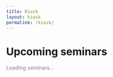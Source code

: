 ```yaml
---
title: Kiosk
layout: kiosk
permalink: /kiosk/
---
```


<h1 class="mb-5">Upcoming seminars</h1>

<script src="https://apis.google.com/js/api.js"></script>
<script>
// javascript to access all seminar google calendars which puts them onto main page;
// its modifications can be used for seminar pages
  var userEmail = [ //do not reorder as seminar links depend on this. This also has to match _data/seminars.yml
    "dd0lvqfa6j2vtbocbhnsp3u380@group.calendar.google.com",   //0 - hmm? empty old defunct
    "6njs6bnklu56g6lhi5ojl2pha8@group.calendar.google.com",   //1 - geometry
    "lhnqsj4qdhf8e7hn692c7to8ao@group.calendar.google.com",   //2 - math club
    "5rjqjb9rg8t3ent7bo5kp4fka0@group.calendar.google.com",   //3 - harmonic seminar
    "k613quo3pribde7jrm5e12ft1c@group.calendar.google.com",   //4 - math physics
    "d2u7r4bb07jlh8v71pp61nrs3s@group.calendar.google.com",   //5 - algebra
    "j3a6i93k8m7ulpp9n5bg8vbb4g@group.calendar.google.com",   //6 - colloquium
    "f0un05c36pdv08n0m90bi99jmk@group.calendar.google.com",   //7 - probability
    "pce8r0mnja2do20vkku2gslamk@group.calendar.google.com",   //8 - topology
    "starrie@virginia.edu",
		//9 - hmm? seems like the old calendar for many events, and now seems defunct
    //add new seminar calendars here and modify the function giving the link as well as _data/seminars.yml
    "n6dhh35l2td9i73ii6dbkpqtro@group.calendar.google.com",   //10 - gradsem
    "8qr0g4b576nd86cvbaogamclj8@group.calendar.google.com",   //11 - galois
    "ftc1mbjbp95irpj6t9e2tfl020@group.calendar.google.com",   //12 - operator
    "fj2uv2u9ea74h8b0gihm3iu73c@group.calendar.google.com",   //13 - analysis commons
    //do not touch the last seminar (it is empty and it is needed for IE compatibility)
    "c7vr381laveomub6abc4vh3qos@group.calendar.google.com"
    // this last one is the empty calendar with no seminar link (also for compatibility with IE)
  ]; //list of all calendars, new seminar google calendars can be added here
  var apiKey = 'AIzaSyA7Uka7Cbx7SPTWqDn52Nw9XPAe1kdQZxs';
  // google API keys
  var userTimeZone = "New_York"; // Charlottesville is in this timezone so we keep it like this
  var maxSeminars = 15; //This is the number of seminars to display
  var maxRows = 7; //This is the number of events to pull from each of the calendars


  var propSep = "__sep__";

  var eventsArray = [];
  var calsArray = [];

//various seminar things
  function getSeminar(num)
  {
    if(num == 1) { return '{% for sem in site.data.seminars %}{% if sem.cal_number == "1" %}{{sem.name}}{% endif %}{% endfor %}'; }
    if(num == 2) { return '{% for sem in site.data.seminars %}{% if sem.cal_number == "2" %}{{sem.name}}{% endif %}{% endfor %}'; }
    if(num == 3) { return '{% for sem in site.data.seminars %}{% if sem.cal_number == "3" %}{{sem.name}}{% endif %}{% endfor %}'; }
    if(num == 4) { return '{% for sem in site.data.seminars %}{% if sem.cal_number == "4" %}{{sem.name}}{% endif %}{% endfor %}'; }
    if(num == 5) { return '{% for sem in site.data.seminars %}{% if sem.cal_number == "5" %}{{sem.name}}{% endif %}{% endfor %}'; }
    if(num == 6) { return '{% for sem in site.data.seminars %}{% if sem.cal_number == "6" %}{{sem.name}}{% endif %}{% endfor %}'; }
    if(num == 7) { return '{% for sem in site.data.seminars %}{% if sem.cal_number == "7" %}{{sem.name}}{% endif %}{% endfor %}'; }
    if(num == 8) { return '{% for sem in site.data.seminars %}{% if sem.cal_number == "8" %}{{sem.name}}{% endif %}{% endfor %}'; }
    if(num == 9) { return '{% for sem in site.data.seminars %}{% if sem.cal_number == "9" %}{{sem.name}}{% endif %}{% endfor %}'; }
    if(num == 10) { return '{% for sem in site.data.seminars %}{% if sem.cal_number == "10" %}{{sem.name}}{% endif %}{% endfor %}'; }
    if(num == 11) { return '{% for sem in site.data.seminars %}{% if sem.cal_number == "11" %}{{sem.name}}{% endif %}{% endfor %}'; }
    if(num == 12) { return '{% for sem in site.data.seminars %}{% if sem.cal_number == "12" %}{{sem.name}}{% endif %}{% endfor %}'; }
    if(num == 13) { return '{% for sem in site.data.seminars %}{% if sem.cal_number == "13" %}{{sem.name}}{% endif %}{% endfor %}'; }
    if(num == 14) { return '{% for sem in site.data.seminars %}{% if sem.cal_number == "14" %}{{sem.name}}{% endif %}{% endfor %}'; }
    return '';
  }
  function getLocation(loc)
  {
    if (loc)
    {
      return 'in ' + loc;
    }
    return '';
  }
  function getAbstract(abst, htlink)
  {
    if (abst)
    {
      var retStr = ['<details open><summary>Description</summary>' , abst.replace(/(?:\r\n|\r|\n)/g, '<br />'), '<br>', '</details>'];
      // appendPre(retStr);
      return retStr.join('');
    }
    return '';
  }

// ------------

  function padNum(num) {
      if (num <= 9) {
          return "0" + num;
      }
      return num;
  }
  function AmPm(num) {
      if (num <= 12) { return num; }
      return padNum(num - 12);
  }
  function AmPm1(num) {
      if (num < 12) { return "am"; }
      return "pm";
  }
  function monthString(num) {
           if (num === "01") { return "Jan"; }
      else if (num === "02") { return "Feb"; }
      else if (num === "03") { return "Mar"; }
      else if (num === "04") { return "Apr"; }
      else if (num === "05") { return "May"; }
      else if (num === "06") { return "Jun"; }
      else if (num === "07") { return "Jul"; }
      else if (num === "08") { return "Aug"; }
      else if (num === "09") { return "Sep"; }
      else if (num === "10") { return "Oct"; }
      else if (num === "11") { return "Nov"; }
      else if (num === "12") { return "Dec"; }
  }
  function dayString(num){
           if (num == "1") { return "Mon" }
      else if (num == "2") { return "Tue" }
      else if (num == "3") { return "Wed" }
      else if (num == "4") { return "Thu" }
      else if (num == "5") { return "Fri" }
      else if (num == "6") { return "Sat" }
      else if (num == "0") { return "Sun" }
  }

  //--------------------- main function makes API calls and displays results
  function start() {
    gapi.client.init({
      'apiKey': apiKey,
      'discoveryDocs': ['https://www.googleapis.com/discovery/v1/apis/calendar/v3/rest'],
    }).then(function() {
    var executeOnce = 0;
      var today = new Date();
      var future_day = new Date();
      future_day.setDate( future_day.getDate() + 180 ); //display only events 180 days into the future
      today.setDate(today.getDate()); //access current data from some days ago
    var request = [];

    //this part calls the API
    gapi.client.load('calendar', 'v3', function () {
      for(var cal_i = 0; cal_i < userEmail.length; cal_i++ )
      {
        request[cal_i] =
        [
          gapi.client.calendar.events.list({
          'calendarId' : userEmail[cal_i],
          'timeZone' : userTimeZone,
          'singleEvents': true,
            'timeMin': today.toISOString(),
            'timeMax': future_day.toISOString(),
          'maxResults': maxRows,
          'orderBy': 'startTime'}),
          cal_i
        ];
      }
      //this part packs the results into a single array
      for(let cal_j = 0; cal_j < userEmail.length; cal_j++ )
      {
        request[cal_j][0].execute(function (resp)
        {
          calsArray.push(cal_j);
          for (var i = 0; i < resp.items.length; i++)
          {
            // formatted google calendar events are packed into array of strings here
            var item = resp.items[i];
            var allDay = item.start.date? true : false;
            var startDT = allDay ? item.start.date : item.start.dateTime;
            var dateTime = startDT.split("T"); //split date from time
            var date = dateTime[0].split("-"); //split yyyy mm dd
            var startYear = date[0];
            var startMonth = monthString(date[1]);
            var startDay = date[2];
            var startDateISO = new Date(startMonth + " " + startDay + ", " + startYear + " 00:00:00");
            var startDayWeek = dayString(startDateISO.getDay());
            if( allDay == true)
            {
              var strBegin = startDT +
                propSep +
                '<b>' +
                startDayWeek + ' ' +
                startMonth + ' ' +
                startDay + ', ' +
                startYear + '</b>';
            }
            else
            {
              var time = dateTime[1].split(":"); //split hh ss etc...
              var startHour = AmPm(time[0]);
              var startMin = time[1];
              var strBegin = startDT +
                propSep +
                '<b>' +
                startDayWeek + ' ' +
                startMonth + ' ' +
                startDay + ', ' +
                startYear + ' @ ' +
                startHour + ':' +
                startMin + ' ' +
                AmPm1(time[0]) + '</b>';
            }
            var str = strBegin + '<br>' +
            getSeminar(cal_j) + '<br><b>' +
            item.summary + '</b> ' +
            getLocation(item.location) +
            getAbstract(item.description, item.htmlLink);
            // formatted google calendar events are packed into array of strings here
            eventsArray.push(str);

          }
          if(calsArray.length == userEmail.length && !executeOnce)
          {
            eventsArray.sort();
            // the array is sorted after all calendars are processes
            var eventsToDisplay = eventsArray.length > maxSeminars ? maxSeminars : eventsArray.length;
            for (var j = 0; j < eventsToDisplay; j++)
            {
              //this is where the events' representation happens
              var li = document.createElement('div');
              li.className = "mt-3";
              var elem = (eventsArray[j]+'').split(propSep)[1];
              li.innerHTML = elem + '';
              document.getElementById('events').appendChild(li);
            }
            executeOnce = 1;
          };
          document.getElementById('preloader').innerHTML = "";
        });
      };
    });
  });
};

  gapi.load('client', start);
</script>

<div id='preloader' class="h5" style="color:grey">Loading seminars...</div>
<div id='content' class="my-div-zebra">
  <div id='events'></div>
</div>
